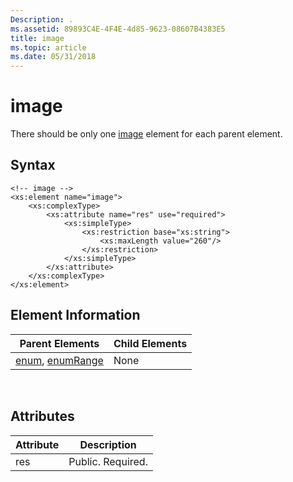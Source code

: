 ```yaml
---
Description: .
ms.assetid: 89893C4E-4F4E-4d85-9623-08607B4383E5
title: image
ms.topic: article
ms.date: 05/31/2018
---
```


# image

There should be only one [image](https://msdn.microsoft.com/library/Dd798383(v=VS.85).aspx) element for each parent element.

## Syntax


```
<!-- image -->
<xs:element name="image">
    <xs:complexType>
        <xs:attribute name="res" use="required">
            <xs:simpleType>
                <xs:restriction base="xs:string">
                    <xs:maxLength value="260"/>
                </xs:restriction>
            </xs:simpleType>
        </xs:attribute>
    </xs:complexType>
</xs:element>
```



## Element Information



| Parent Elements                                                                  | Child Elements |
|----------------------------------------------------------------------------------|----------------|
| [enum](https://msdn.microsoft.com/library/Bb773869(v=VS.85).aspx), [enumRange](https://msdn.microsoft.com/library/Bb773873(v=VS.85).aspx) | None           |



 

## Attributes



| Attribute | Description       |
|-----------|-------------------|
| res       | Public. Required. |



 

 

 



